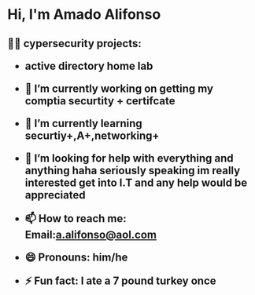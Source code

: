 <h1>Hi, I'm Amado Alifonso 

<h2>👨‍💻 cypersecurity projects:

- active directory home lab



- 🔭 I’m currently working on getting my comptia securtity + certifcate
- 🌱 I’m currently learning securtiy+,A+,networking+
- 🤔 I’m looking for help with everything and anything haha seriously speaking im really interested get into I.T and any help would be appreciated
- 📫 How to reach me: Email:a.alifonso@aol.com
- 😄 Pronouns: him/he
- ⚡ Fun fact: I ate a 7 pound turkey once 
